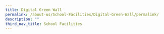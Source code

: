 ```yaml
---
title: Digital Green Wall
permalink: /about-us/School-Facilities/Digital-Green-Wall/permalink/
description: ""
third_nav_title: School Facilities
---
```

